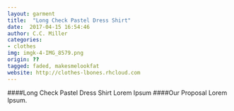 ```yaml
---
layout: garment
title:  "Long Check Pastel Dress Shirt"
date:  2017-04-15 16:54:46
author: C.C. Miller
categories:
- clothes
img: imgk-4-IMG_8579.png
origin: ??
tagged: faded, makesmelookfat
website: http://clothes-lbones.rhcloud.com
---
```

####Long Check Pastel Dress Shirt
Lorem Ipsum
####Our Proposal
Lorem Ipsum.